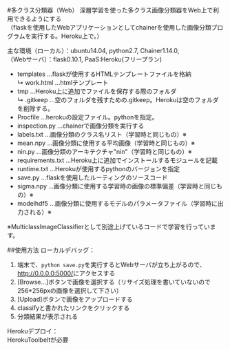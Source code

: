 #多クラス分類器（Web）
深層学習を使った多クラス画像分類器をWeb上で利用できるようにする  
（flaskを使用したWebアプリケーションとしてchainerを使用した画像分類プログラムを実行する。Heroku上で。）  
  
主な環境（ローカル）：ubuntu14.04, python2.7, Chainer1.14.0,  
		（Webサーバ）：flask0.10.1, PaaS:Heroku(フリープラン)  


* templates			...flaskが使用するHTMLテンプレートファイルを格納  
	↳	work.html		...htmlテンプレート  
* tmp				...Heroku上に追加でファイルを保存する際のフォルダ  
	↳	.gitkeep		...空のフォルダを残すための.gitkeep。Herokuは空のフォルダを削除する。  
* Procfile			...herokuの設定ファイル。pythonを指定。  
* inspection.py			...chainerで画像分類を実行する  
* labels.txt			...画像分類のクラス名リスト（学習時と同じもの）※  
* mean.npy			...画像分類に使用する平均画像（学習時と同じもの）※  
* nin.py			...画像分類のアーキテクチャ"nin"（学習時と同じもの）※  
* requirements.txt		...Heroku上に追加でインストールするモジュールを記載  
* runtime.txt			...Herokuが使用するpythonのバージョンを指定  
* save.py			...flaskを使用したルーティングのソースコード  
* sigma.npy			...画像分類に使用する学習時の画像の標準偏差（学習時と同じもの）※  
* modelhdf5			...画像分類に使用するモデルのパラメータファイル（学習時に出力される）※  
  
※MulticlassImageClassifierとして別途上げているコードで学習を行っています。
  
  
##使用方法
ローカルデバッグ：  
1. 端末で、`python save.py`を実行するとWebサーバが立ち上がるので、<http://0.0.0.0:5000/>にアクセスする  
2. [Browse...]ボタンで画像を選択する（リサイズ処理を書いていないので256*256pxの画像を選択して下さい）  
3. [Upload]ボタンで画像をアップロードする  
4. classifyと書かれたリンクをクリックする  
5. 分類結果が表示される  
  
Herokuデプロイ：  
HerokuToolbeltが必要  





